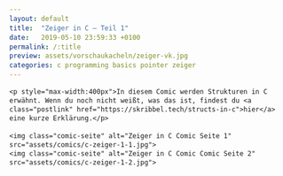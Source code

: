 ```yaml
---
layout: default
title:  "Zeiger in C – Teil 1"
date:   2019-05-10 23:59:33 +0100
permalink: /:title
preview: assets/vorschaukacheln/zeiger-vk.jpg
categories: c programming basics pointer zeiger
---
```


<div class="post-site">

    <p style="max-width:400px">In diesem Comic werden Strukturen in C erwähnt. Wenn du noch nicht weißt, was das ist, findest du <a class="postlink" href="https://skribbel.tech/structs-in-c">hier</a> eine kurze Erklärung.</p>

    <img class="comic-seite" alt="Zeiger in C Comic Seite 1" src="assets/comics/c-zeiger-1-1.jpg">
    <img class="comic-seite" alt="Zeiger in C Comic Comic Seite 2" src="assets/comics/c-zeiger-1-2.jpg">

</div>